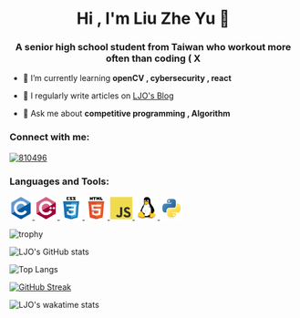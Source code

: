 <h1 align="center">Hi , I'm Liu Zhe Yu  👋</h1>
<h3 align="center">A senior high school student from Taiwan who workout more often than coding ( X</h3>

- 🌱 I’m currently learning **openCV , cybersecurity , react**

- 📝 I regularly write articles on [LJO's Blog](https://jason810496.github.io/blog/)

- 💬 Ask me about **competitive programming , Algorithm**

<h3 align="left">Connect with me:</h3>
<p align="left">
<a href="https://www.leetcode.com/810496" target="blank"><img align="center" src="https://raw.githubusercontent.com/rahuldkjain/github-profile-readme-generator/master/src/images/icons/Social/leet-code.svg" alt="810496" height="30" width="40" /></a>
</p>

<h3 align="left">Languages and Tools:</h3>
<p align="left"> <a href="https://www.cprogramming.com/" target="_blank" rel="noreferrer"> <img src="https://raw.githubusercontent.com/devicons/devicon/master/icons/c/c-original.svg" alt="c" width="40" height="40"/> </a> <a href="https://www.w3schools.com/cpp/" target="_blank" rel="noreferrer"> <img src="https://raw.githubusercontent.com/devicons/devicon/master/icons/cplusplus/cplusplus-original.svg" alt="cplusplus" width="40" height="40"/> </a> <a href="https://www.w3schools.com/css/" target="_blank" rel="noreferrer"> <img src="https://raw.githubusercontent.com/devicons/devicon/master/icons/css3/css3-original-wordmark.svg" alt="css3" width="40" height="40"/> </a> <a href="https://www.w3.org/html/" target="_blank" rel="noreferrer"> <img src="https://raw.githubusercontent.com/devicons/devicon/master/icons/html5/html5-original-wordmark.svg" alt="html5" width="40" height="40"/> </a> <a href="https://developer.mozilla.org/en-US/docs/Web/JavaScript" target="_blank" rel="noreferrer"> <img src="https://raw.githubusercontent.com/devicons/devicon/master/icons/javascript/javascript-original.svg" alt="javascript" width="40" height="40"/> </a> <a href="https://www.linux.org/" target="_blank" rel="noreferrer"> <img src="https://raw.githubusercontent.com/devicons/devicon/master/icons/linux/linux-original.svg" alt="linux" width="40" height="40"/> </a> <a href="https://www.python.org" target="_blank" rel="noreferrer"> <img src="https://raw.githubusercontent.com/devicons/devicon/master/icons/python/python-original.svg" alt="python" width="40" height="40"/> </a> </p>

![trophy](https://github-profile-trophy.vercel.app/?username=jason810496&no-frame=true&row=1&column=10&theme=tokyonight)

![LJO's GitHub stats](https://github-readme-stats.vercel.app/api?username=jason810496&show_icons=true&theme=tokyonight&hide_border=true)

![Top Langs](https://github-readme-stats.vercel.app/api/top-langs/?username=jason810496&layout=compact&theme=tokyonight&hide_border=true)

[![GitHub Streak](https://github-readme-streak-stats.herokuapp.com?user=jason810496&theme=tokyonight&hide_border=true&date_format=M%20j%5B%2C%20Y%5D)](https://git.io/streak-stats)

![LJO's wakatime stats](https://github-readme-stats.vercel.app/api/wakatime?username=jason810496&theme=tokyonight&hide_border=true)

